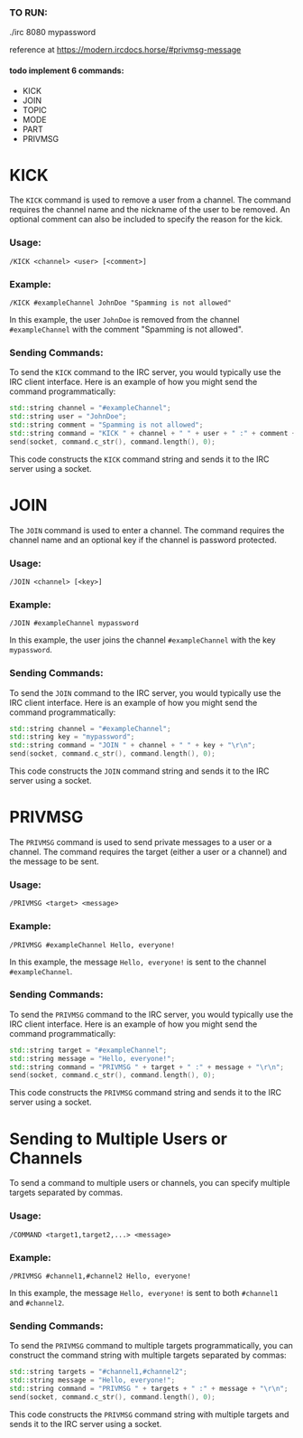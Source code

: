 ### TO RUN:
./irc 8080 mypassword



reference at https://modern.ircdocs.horse/#privmsg-message

#### todo implement 6 commands:
- KICK
- JOIN
- TOPIC
- MODE
- PART
- PRIVMSG

# KICK
The `KICK` command is used to remove a user from a channel. The command requires the channel name and the nickname of the user to be removed. An optional comment can also be included to specify the reason for the kick.

### Usage:
```
/KICK <channel> <user> [<comment>]
```

### Example:
```
/KICK #exampleChannel JohnDoe "Spamming is not allowed"
```

In this example, the user `JohnDoe` is removed from the channel `#exampleChannel` with the comment "Spamming is not allowed".

### Sending Commands:
To send the `KICK` command to the IRC server, you would typically use the IRC client interface. Here is an example of how you might send the command programmatically:

```cpp
std::string channel = "#exampleChannel";
std::string user = "JohnDoe";
std::string comment = "Spamming is not allowed";
std::string command = "KICK " + channel + " " + user + " :" + comment + "\r\n";
send(socket, command.c_str(), command.length(), 0);
```

This code constructs the `KICK` command string and sends it to the IRC server using a socket.



# JOIN
The `JOIN` command is used to enter a channel. The command requires the channel name and an optional key if the channel is password protected.

### Usage:
```
/JOIN <channel> [<key>]
```

### Example:
```
/JOIN #exampleChannel mypassword
```

In this example, the user joins the channel `#exampleChannel` with the key `mypassword`.

### Sending Commands:
To send the `JOIN` command to the IRC server, you would typically use the IRC client interface. Here is an example of how you might send the command programmatically:

```cpp
std::string channel = "#exampleChannel";
std::string key = "mypassword";
std::string command = "JOIN " + channel + " " + key + "\r\n";
send(socket, command.c_str(), command.length(), 0);
```

This code constructs the `JOIN` command string and sends it to the IRC server using a socket.


# PRIVMSG
The `PRIVMSG` command is used to send private messages to a user or a channel. The command requires the target (either a user or a channel) and the message to be sent.

### Usage:
```
/PRIVMSG <target> <message>
```

### Example:
```
/PRIVMSG #exampleChannel Hello, everyone!
```

In this example, the message `Hello, everyone!` is sent to the channel `#exampleChannel`.

### Sending Commands:
To send the `PRIVMSG` command to the IRC server, you would typically use the IRC client interface. Here is an example of how you might send the command programmatically:

```cpp
std::string target = "#exampleChannel";
std::string message = "Hello, everyone!";
std::string command = "PRIVMSG " + target + " :" + message + "\r\n";
send(socket, command.c_str(), command.length(), 0);
```

This code constructs the `PRIVMSG` command string and sends it to the IRC server using a socket.

# Sending to Multiple Users or Channels
To send a command to multiple users or channels, you can specify multiple targets separated by commas.

### Usage:
```
/COMMAND <target1,target2,...> <message>
```

### Example:
```
/PRIVMSG #channel1,#channel2 Hello, everyone!
```

In this example, the message `Hello, everyone!` is sent to both `#channel1` and `#channel2`.

### Sending Commands:
To send the `PRIVMSG` command to multiple targets programmatically, you can construct the command string with multiple targets separated by commas:

```cpp
std::string targets = "#channel1,#channel2";
std::string message = "Hello, everyone!";
std::string command = "PRIVMSG " + targets + " :" + message + "\r\n";
send(socket, command.c_str(), command.length(), 0);
```

This code constructs the `PRIVMSG` command string with multiple targets and sends it to the IRC server using a socket.


